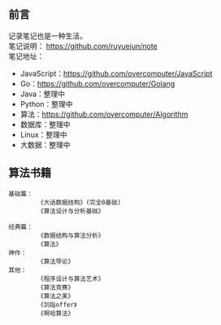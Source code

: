 ## 前言
记录笔记也是一种生活。  
笔记说明：  https://github.com/ruyuejun/note  
笔记地址：  
- JavaScript：https://github.com/overcomputer/JavaScript 
- Go：https://github.com/overcomputer/Golang  
- Java：整理中
- Python：整理中
- 算法：https://github.com/overcomputer/Algorithm  
- 数据库：整理中
- Linux：整理中
- 大数据：整理中

##  算法书籍
```
基础篇：
        《大话数据结构》(完全0基础)
        《算法设计与分析基础》          
        
经典篇：
        《数据结构与算法分析》          
        《算法》 
神作：  
        《算法导论》
其他：  
        《程序设计与算法艺术》          
        《算法竞赛》                
        《算法之美》   
        《剑指offer》
        《啊哈算法》                          
```
